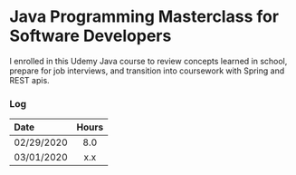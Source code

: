 # Java Programming Masterclass for Software Developers
I enrolled in this Udemy Java course to review concepts learned in school, prepare for job interviews, and transition into coursework with Spring and REST apis.

### Log 
| Date          | Hours |
|:--------------|:----: |
| 02/29/2020    | 8.0   |
| 03/01/2020    | x.x   |